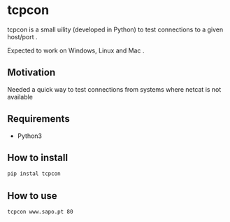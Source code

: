 # tcpcon

tcpcon is a small uility (developed in Python) to test connections to a given host/port .

Expected to work on Windows, Linux and Mac .

## Motivation

Needed a quick way to test connections from systems where netcat is not available


## Requirements
- Python3

## How to install
```sh
pip instal tcpcon
```

## How to use
```sh
tcpcon www.sapo.pt 80
```
